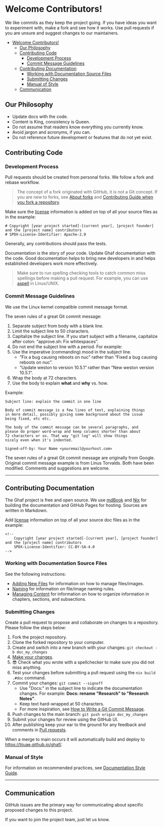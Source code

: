 <!--
    Copyright 2022-2024 TII (SSRC) and the Ghaf contributors
    SPDX-License-Identifier: CC-BY-SA-4.0
-->

# Welcome Contributors!


We like commits as they keep the project going. If you have ideas you want to experiment with, make a fork and see how it works. Use pull requests if you are unsure and suggest changes to our maintainers.

- [Welcome Contributors!](#welcome-contributors)
  - [Our Philosophy](#our-philosophy)
  - [Contributing Code](#contributing-code)
    - [Development Process](#development-process)
    - [Commit Message Guidelines](#commit-message-guidelines)
  - [Contributing Documentation](#contributing-documentation)
    - [Working with Documentation Source Files](#working-with-documentation-source-files)
    - [Submitting Changes](#submitting-changes)
    - [Manual of Style](#manual-of-style)
  - [Communication](#communication)


## Our Philosophy

* Update docs with the code.
* Content is King, consistency is Queen.
* Do not assume that readers know everything you currently know.
* Avoid jargon and acronyms, if you can.
* Do not reference future development or features that do not yet exist.
  

## Contributing Code

### Development Process

Pull requests should be created from personal forks. We follow a fork and rebase workflow.

> The concept of a fork originated with GitHub, it is not a Git concept. If you are new to forks, see [About forks](https://docs.github.com/en/pull-requests/collaborating-with-pull-requests/working-with-forks/about-forks) and [Contributing Guide when you fork a repository](https://medium.com/@rishabhmittal200/contributing-guide-when-you-fork-a-repository-3b97657b01fb).

Make sure the [license](https://github.com/tiiuae/ghaf#licensing) information is added on top of all your source files as in the example:

    # Copyright [year project started]-[current year], [project founder] and the [project name] contributors
    # SPDX-License-Identifier: Apache-2.0

<!-- 
# Copyright 2022-2024 TII (SSRC) and the Ghaf contributors
# SPDX-License-Identifier: Apache-2.0
-->

Generally, any contributions should pass the tests.

Documentation is the story of your code. Update Ghaf documentation with the code. Good documentation helps to bring new developers in and helps established developers work more effectively.

> Make sure to run spelling checking tools to catch common miss spellings before making a pull request. For example, you can use [aspell](https://www.manuel-strehl.de/check_markdown_spelling_with_aspell) in Linux/UNIX.


### Commit Message Guidelines

We use the Linux kernel compatible commit message format.

The seven rules of a great Git commit message:

1. Separate subject from body with a blank line.
2. Limit the subject line to 50 characters.
3. Capitalize the subject line. If you start subject with a filename, capitalize after colon: “approve.sh: Fix whitespaces”.
4. Do not end the subject line with a period. For example:  
5. Use the imperative (commanding) mood in the subject line.
    * ”Fix a bug causing reboots on nuc” rather than “Fixed a bug causing reboots on nuc”. 
    * ”Update weston to version 10.5.1” rather than ”New weston version 10.5.1”.
6. Wrap the body at 72 characters.
7. Use the body to explain **what** and **why** vs. how.

Example:
```
Subject line: explain the commit in one line

Body of commit message is a few lines of text, explaining things
in more detail, possibly giving some background about the issue
being fixed, etc etc.

The body of the commit message can be several paragraphs, and
please do proper word-wrap and keep columns shorter than about
72 characters or so. That way "git log" will show things
nicely even when it's indented.

Signed-off-by: Your Name <youremail@yourhost.com>
```

The seven rules of a great Git commit message are originally from Google. Original commit message example is from Linus Torvalds. Both have been modified. Comments and suggestions are welcome.

---

## Contributing Documentation

The Ghaf project is free and open source. We use [mdBook](https://rust-lang.github.io/mdBook/index.html) and [Nix](https://nixos.org/manual/nix/stable/introduction.html) for building the documentation and GitHub Pages for hosting. Sources are written in Markdown.

Add [license](https://github.com/tiiuae/ghaf#licensing) information on top of all your source doc files as in the example:

    <!--
        Copyright [year project started]-[current year], [project founder] and the [project name] contributors
        SPDX-License-Identifier: CC-BY-SA-4.0
    -->

<!--
    Copyright 2022-2024 TII (SSRC) and the Ghaf contributors
    SPDX-License-Identifier: CC-BY-SA-4.0
-->


### Working with Documentation Source Files

See the following instructions:

- [Adding New Files](https://github.com/tiiuae/ghaf/blob/main/docs/README-docs.md#adding-new-files) for information on how to manage files/images.
- [Naming](https://github.com/tiiuae/ghaf/blob/main/docs/README-docs.md#naming) for information on file/image naming rules.
- [Managing Content](https://github.com/tiiuae/ghaf/blob/main/docs/README-docs.md#managing-content) for information on how to organize information in chapters, sections, and subsections.


### Submitting Changes

Create a pull request to propose and collaborate on changes to a repository. Please follow the steps below:

1. Fork the project repository.
2. Clone the forked repository to your computer.
3. Create and switch into a new branch with your changes: `git checkout -b doc_my_changes`
4. [Make your changes](#working-with-documentation-source-files).
5. :sunglasses: Check what you wrote with a spellchecker to make sure you did not miss anything.
6. Test your changes before submitting a pull request using the `nix build .#doc` command.
7. Commit your changes: `git commit --signoff`
    - Use "Docs:" in the subject line to indicate the documentation changes. For example: **Docs: rename "Research" to "Research Notes"**.
    - Keep text hard-wrapped at 50 characters.
    - For more inspiration, see [How to Write a Git Commit Message](https://cbea.ms/git-commit/).
8. Push changes to the main branch: `git push origin doc_my_changes`
9. Submit your changes for review using the GitHub UI.
10. After publishing keep your ear to the ground for any feedback and comments in [Pull requests](https://github.com/tiiuae/ghaf/pulls).

When a merge to main occurs it will automatically build and deploy to <https://tiiuae.github.io/ghaf/>.


### Manual of Style

For information on recommended practices, see [Documentation Style Guide](./docs/style_guide.md).

--- 

## Communication

GitHub issues are the primary way for communicating about specific proposed changes to this project.

If you want to join the project team, just let us know.
